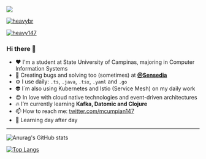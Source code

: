 ![](https://i.imgur.com/haBj46o.png)


<p align="left"> <a href="https://github.com/ryo-ma/github-profile-trophy"><img src="https://github-profile-trophy.vercel.app/?username=heavybr" alt="heavybr" /></a> </p>

<p align="left"> <a href="https://twitter.com/heavy147" target="blank"><img src="https://img.shields.io/twitter/follow/heavy147?logo=twitter&style=for-the-badge" alt="heavy147" /></a> </p>


### Hi there 👋
- :heart: I'm a student at State University of Campinas, majoring in Computer Information Systems
- 🔭 Creating bugs and solving too (sometimes) at **[@Sensedia](https://github.com/Sensedia)**
- ⚙️ I use daily: `.ts`, `.java`, `.tsx`, `.yaml` and `.go`
- 👽 I`m also using Kubernetes and Istio (Service Mesh) on my daily work
- 😍 In love with cloud native technologies and event-driven architectures
- 🔥 I’m currently learning **Kafka, Datomic and Clojure**
- 📫 How to reach me:  [twitter.com/mcumpian147](https://twitter.com/mcumpian147)
- :baby_chick: Learning day after day
---

![Anurag's GitHub stats](https://github-readme-stats.vercel.app/api?username=heavybr)

[![Top Langs](https://github-readme-stats.vercel.app/api/top-langs/?username=heavybr)](https://github.com/anuraghazra/github-readme-stats)
